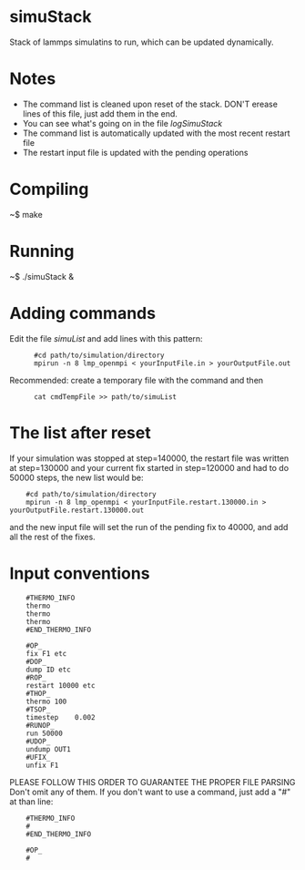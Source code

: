 simuStack
=========

Stack of lammps simulatins to run, which can be updated dynamically.

Notes
===============

 - The command list is cleaned upon reset of the stack. DON'T erease lines of this file, just add them in the end.
 - You can see what's going on in the file _logSimuStack_
 - The command list is automatically updated with the most recent restart file 
 - The restart input file is updated with the pending operations

Compiling
==========

~$ make

Running
=========

~$ ./simuStack &

Adding commands
===============

Edit the file _simuList_ and add lines with this pattern:

          #cd path/to/simulation/directory
          mpirun -n 8 lmp_openmpi < yourInputFile.in > yourOutputFile.out
                    
Recommended: create a temporary file with the command and then
          
          cat cmdTempFile >> path/to/simuList
          
The list after reset
====================

If your simulation was stopped at step=140000, the restart file was 
written at step=130000 and your current fix started in step=120000 and
had to do 50000 steps, the new list would be:

		#cd path/to/simulation/directory
		mpirun -n 8 lmp_openmpi < yourInputFile.restart.130000.in > yourOutputFile.restart.130000.out
		
and the new input file will set the run of the pending fix to 40000, and add
all the rest of the fixes.

Input conventions
=================

		#THERMO_INFO
		thermo 
		thermo
		thermo
		#END_THERMO_INFO
		
		#OP_
		fix F1 etc
		#DOP_
		dump ID etc
		#ROP_
		restart	10000 etc
		#THOP_
		thermo 100
		#TSOP_
		timestep	0.002
		#RUNOP_
		run 50000
		#UDOP_
		undump OUT1
		#UFIX_
		unfix F1
          
PLEASE FOLLOW THIS ORDER TO GUARANTEE THE PROPER FILE PARSING
Don't omit any of them. If you don't want to use a command, just add
a "#" at than line:
		
		#THERMO_INFO
		#
		#END_THERMO_INFO
		
		#OP_
		#
